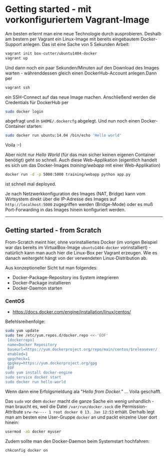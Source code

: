 # Getting started - mit vorkonfiguriertem Vagrant-Image

Am besten erlernt man eine neue Technologie durch ausprobieren. Deshalb am bestern per Vagrant ein Linux-Image mit bereits eingebautem Docker-Support anlegen. Das ist eine Sache von 5 Sekunden Arbeit:

```bash
vagrant init box-cutter/ubuntu1404-docker
vagrant up
```

Und dann noch ein paar Sekunden/Minuten auf den Download des Images warten - währenddessen gleich einen DockerHub-Account anlegen.Dann per

```bash
vagrant ssh
```

ein SSH-Connect auf das neue Image machen. Anschließend werden die Credentials für DockerHub per

```bash
sudo docker login
```

abgefragt und in ``$HOME/.dockercfg`` abgelegt. Und nun noch einen Docker-Container starten:

```bash
sudo docker run ubuntu:14.04 /bin/echo 'Hello world'
```

Voila :-)

Aber nicht nur *Hello World* (für das man sicher keinen eigenen Container benötigt) geht so schnell. Auch diese Web-Applikation (eigentlich handelt es sich um das Docker-Images *training/webapp* mit einer Web-Applikation)

```bash
docker run -d -p 5000:5000 training/webapp python app.py
```

ist schnell mal deployed.

Je nach Netzwerkkonfiguration des Images (NAT, Bridge) kann vom Wirtsystem direkt über die IP-Adresse des Images auf ``http://localhost:5000`` zugegriffen werden (Bridge-Mode) oder es muß Port-Forwarding in das Images hinein konfiguriert werden.

---

## Getting started - from Scratch

From-Scratch meint hier, ohne vorinstalliertes Docker (im vorigen Beispiel war das bereits im VirtualBox-Image ``ubuntu1404-docker`` vorinstalliert) - natürlich kann man auch hier die Linux-Box per Vagrant erzeugen. Wie es danach weitergeht hängt von der verwendeten Linux-Distribution ab.

Aus konzeptioneller Sicht tut man folgendes:

* Docker-Package-Repository ins System integrieren
* Docker-Package installieren
* Docker-Daemon starten

### CentOS

* https://docs.docker.com/engine/installation/linux/centos/

Befehlsreihenfolge:

```bash
sudo yum update
sudo tee /etc/yum.repos.d/docker.repo <<-'EOF'
 [dockerrepo]
 name=Docker Repository
 baseurl=https://yum.dockerproject.org/repo/main/centos/$releasever/
 enabled=1
 gpgcheck=1
 gpgkey=https://yum.dockerproject.org/gpg
 EOF
sudo yum install docker-engine
sudo service docker start
sudo docker run hello-world
```

Wenn dann eine Erfolgsmeldung ala "*Hello from Docker.*" ... Voila geschafft.

Das ``sudo`` vor dem ``docker`` macht die ganze Sache ein wenig unhandlich - man braucht es, weil die Datei `/var/run/docker.sock` die Permission-Attribute `srw-rw---- 1 root docker 0 13. Jan 12:53` erhält. Derhalb legt man am besten eine User-Gruppe ``docker`` an und packt einzelne User dort hinein:

```bash
usermod -aG docker myuser
```

Zudem sollte man den Docker-Daemon beim Systemstart hochfahren:

```bash
chkconfig docker on
```
